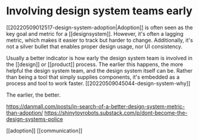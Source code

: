 # Involving design system teams early

[[20220509012517-design-system-adoption|Adoption]] is often seen as the key goal and metric for a [[designsystem]]. However, it's often a lagging metric, which makes it easier to track but harder to change. Additionally, it's not a silver bullet that enables proper design usage, nor UI consistency.

Usually a better indicator is how early the design system team is involved in the [[design]] or [[product]] process. The earlier this happens, the more helpful the design system team, and the design system itself can be. Rather than being a tool that simply supplies components, it's embedded as a process and tool to work faster. [[20220509045044-design-system-why]]

The earlier, the better.

https://danmall.com/posts/in-search-of-a-better-design-system-metric-than-adoption/
https://shinytoyrobots.substack.com/p/dont-become-the-design-systems-police

[[adoption]]
[[communication]]